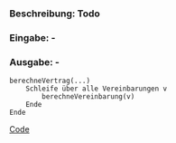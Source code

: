 ### Beschreibung: Todo 
### Eingabe: - 
### Ausgabe: - 
```
berechneVertrag(...)
    Schleife über alle Vereinbarungen v
        berechneVereinbarung(v)
    Ende
Ende
```
[Code](https://github.com/martinb77/testrepo/blob/master/Klasse1DE.txt#L3)
